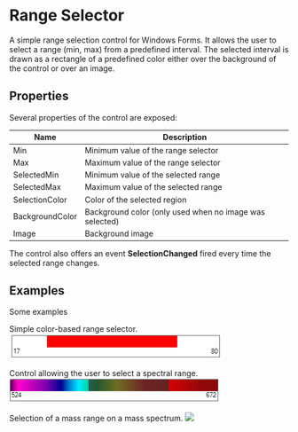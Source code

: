 ﻿# Range Selector

A simple range selection control for Windows Forms.
It allows the user to select a range (min, max) from a predefined interval.
The selected interval is drawn as a rectangle of a predefined color either over the background of the control or over an image.

## Properties

Several properties of the control are exposed:

| Name      | Description |
| ----------- | ----------- |
| Min | Minimum value of the range selector |
| Max | Maximum value of the range selector |
| SelectedMin | Minimum value of the selected range |
| SelectedMax | Maximum value of the selected range |
| SelectionColor | Color of the selected region |
| BackgroundColor | Background color (only used when no image was selected) |
| Image | Background image |

The control also offers an event **SelectionChanged** fired every time the selected range changes.

## Examples

Some examples

Simple color-based range selector.
<img src="/Screenshots/example_0.png">

Control allowing the user to select a spectral range.
<img src="/Screenshots/example_1.png">

Selection of a mass range on a mass spectrum.
<img src="/Screenshots/example_2.png">
